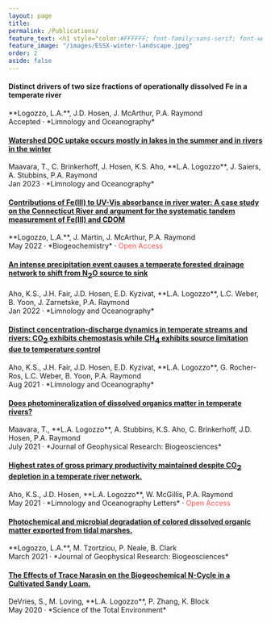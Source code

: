 ```yaml
---
layout: page
title: 
permalink: /Publications/
feature_text: <h1 style="color:#FFFFFF; font-family:sans-serif; font-weight:normal"> Publications </h1>
feature_image: "/images/ESSX-winter-landscape.jpeg"
order: 2
aside: false
---
```


<h4> Distinct drivers of two size fractions of operationally dissolved Fe in a temperate river </h4>
**Logozzo, L.A.**, J.D. Hosen, J. McArthur, P.A. Raymond <br>
Accepted &middot; *Limnology and Oceanography*

<h4> <a href="https://doi.org/10.1002/lno.12306" target="_blank"> Watershed DOC uptake occurs mostly in lakes in the summer and in rivers in the winter </a> </h4>
Maavara, T., C. Brinkerhoff, J. Hosen, K.S. Aho, **L.A. Logozzo**, J. Saiers, A. Stubbins, P.A. Raymond <br>
Jan 2023 &middot; *Limnology and Oceanography*

<h4> <a href="https://doi.org/10.1007/s10533-022-00937-5" target="_blank_"> Contributions of Fe(III) to UV-Vis absorbance in river water: A case study on the Connecticut River and argument for the systematic tandem measurement of Fe(III) and CDOM </a> </h4>
**Logozzo, L.A.**, J. Martin, J. McArthur, P.A. Raymond <br>
May 2022 &middot; *Biogeochemistry* &middot; <font style ="color:#F9564F"> Open Access </font>

<h4> <a href="https://doi.org/10.1002/lno.12006" target="_blank_"> An intense precipitation event causes a temperate forested drainage network to shift from N<font size=4><sub>2</sub></font>O source to sink </a> </h4>
Aho, K.S., J.H. Fair, J.D. Hosen, E.D. Kyzivat, **L.A. Logozzo**, L.C. Weber, B. Yoon,  J. Zarnetske, P.A. Raymond <br>
Jan 2022 &middot; *Limnology and Oceanography*

<h4> <a href="https://doi.org/10.1002/lno.11906" target="_blank_"> Distinct concentration-discharge dynamics in temperate streams and rivers: CO<font size=4><sub>2</sub></font> exhibits chemostasis while CH<font size=4><sub>4</sub></font> exhibits source limitation due to temperature control </a> </h4>
Aho, K.S., J.H. Fair, J.D. Hosen, E.D. Kyzivat, **L.A. Logozzo**, G. Rocher-Ros, L.C. Weber, B. Yoon, P.A. Raymond <br>
Aug 2021 &middot; *Limnology and Oceanography*

<h4> <a href="https://doi.org/10.1029/2021JG006402" target="_blank"> Does photomineralization of dissolved organics matter in temperate rivers? </a> </h4>
Maavara, T., **L.A. Logozzo**, A. Stubbins, K.S. Aho, C. Brinkerhoff, J.D. Hosen, P.A. Raymond <br>
July 2021 &middot; *Journal of Geophysical Research: Biogeosciences*


<h4> <a href="https://doi.org/10.1002/lol2.10195" target="_blank"> Highest rates of gross primary productivity maintained despite CO<font size=4><sub>2</sub></font> depletion in a temperate river network. </a></h4>
Aho, K.S., J.D. Hosen, **L.A. Logozzo**, W. McGillis, P.A. Raymond <br>
May 2021 &middot; *Limnology and Oceanography Letters* &middot; <font style ="color:#F9564F"> Open Access </font>


<h4> <a href="https://doi.org/10.1029/2020JG005744" target="_blank"> Photochemical and microbial degradation of colored dissolved organic matter exported from tidal marshes. </a></h4>
**Logozzo, L.A.**, M. Tzortziou, P. Neale, B. Clark <br>
March 2021 &middot; *Journal of Geophysical Research: Biogeosciences*


<h4><a href="https://www.sciencedirect.com/science/article/pii/S0048969720305416?via%3Dihub" target="_blank">The Effects of Trace Narasin on the Biogeochemical N-Cycle in a Cultivated Sandy Loam.</a></h4>
DeVries, S., M. Loving,  **L.A. Logozzo**, P. Zhang, K. Block <br>
May 2020 &middot; *Science of the Total Environment*

